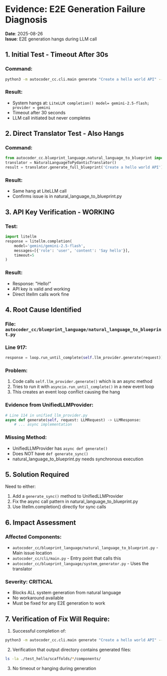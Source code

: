 # Evidence: E2E Generation Failure Diagnosis

**Date**: 2025-08-26  
**Issue**: E2E generation hangs during LLM call

## 1. Initial Test - Timeout After 30s

### Command:
```bash
python3 -m autocoder_cc.cli.main generate "Create a hello world API" --output ./test_e2e
```

### Result:
- System hangs at: `LiteLLM completion() model= gemini-2.5-flash; provider = gemini`
- Timeout after 30 seconds
- LLM call initiated but never completes

## 2. Direct Translator Test - Also Hangs

### Command:
```python
from autocoder_cc.blueprint_language.natural_language_to_blueprint import NaturalLanguageToPydanticTranslator
translator = NaturalLanguageToPydanticTranslator()
result = translator.generate_full_blueprint('Create a hello world API')
```

### Result:
- Same hang at LiteLLM call
- Confirms issue is in natural_language_to_blueprint.py

## 3. API Key Verification - WORKING

### Test:
```python
import litellm
response = litellm.completion(
    model='gemini/gemini-2.5-flash',
    messages=[{'role': 'user', 'content': 'Say hello'}],
    timeout=5
)
```

### Result:
- Response: "Hello!" 
- API key is valid and working
- Direct litellm calls work fine

## 4. Root Cause Identified

### File: `autocoder_cc/blueprint_language/natural_language_to_blueprint.py`

### Line 917:
```python
response = loop.run_until_complete(self.llm_provider.generate(request))
```

### Problem:
1. Code calls `self.llm_provider.generate()` which is an async method
2. Tries to run it with `asyncio.run_until_complete()` in a new event loop
3. This creates an event loop conflict causing the hang

### Evidence from UnifiedLLMProvider:
```python
# Line 114 in unified_llm_provider.py
async def generate(self, request: LLMRequest) -> LLMResponse:
    # ... async implementation
```

### Missing Method:
- UnifiedLLMProvider has `async def generate()` 
- Does NOT have `def generate_sync()`
- natural_language_to_blueprint.py needs synchronous execution

## 5. Solution Required

Need to either:
1. Add a `generate_sync()` method to UnifiedLLMProvider
2. Fix the async call pattern in natural_language_to_blueprint.py
3. Use litellm.completion() directly for sync calls

## 6. Impact Assessment

### Affected Components:
- `autocoder_cc/blueprint_language/natural_language_to_blueprint.py` - Main issue location
- `autocoder_cc/cli/main.py` - Entry point that calls this
- `autocoder_cc/blueprint_language/system_generator.py` - Uses the translator

### Severity: CRITICAL
- Blocks ALL system generation from natural language
- No workaround available
- Must be fixed for any E2E generation to work

## 7. Verification of Fix Will Require:

1. Successful completion of:
```bash
python3 -m autocoder_cc.cli.main generate "Create a hello world API" --output ./test_hello
```

2. Verification that output directory contains generated files:
```bash
ls -la ./test_hello/scaffolds/*/components/
```

3. No timeout or hanging during generation